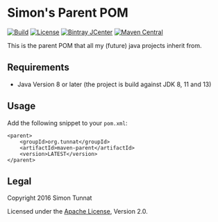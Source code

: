 # Simon's Parent POM
[![Build](https://github.com/simontunnat/maven-parent/workflows/CI/badge.svg)](https://github.com/simontunnat/maven-parent/actions?query=workflow%3ACI)
[![License](https://img.shields.io/badge/License-Apache%202.0-blue.svg)](https://opensource.org/licenses/Apache-2.0)
[![Bintray JCenter](https://img.shields.io/maven-metadata/v?label=Bintray%20JCenter&metadataUrl=https%3A%2F%2Fjcenter.bintray.com%2Forg%2Ftunnat%2Fmaven-parent%2Fmaven-metadata.xml?cacheSeconds=3600)](https://bintray.com/simontunnat/maven/org.tunnat%3Amaven-parent)
[![Maven Central](https://img.shields.io/maven-metadata/v?label=Maven%20Central&metadataUrl=https%3A%2F%2Frepo1.maven.org%2Fmaven2%2Forg%2Ftunnat%2Fmaven-parent%2Fmaven-metadata.xml?cacheSeconds=3600)](https://search.maven.org/artifact/org.tunnat/maven-parent)

This is the parent POM that all my (future) java projects inherit from.

## Requirements
* Java Version 8 or later (the project is build against JDK 8, 11 and 13)

## Usage
Add the following snippet to your ```pom.xml```:
```
<parent>
    <groupId>org.tunnat</groupId>
    <artifactId>maven-parent</artifactId> 
    <version>LATEST</version>
</parent>
```

## Legal
Copyright 2016 Simon Tunnat

Licensed under the [Apache License](LICENSE), Version 2.0.
